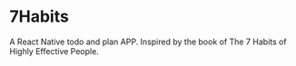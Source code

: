 # 7Habits
A React Native todo and plan APP. Inspired by the book of The 7 Habits of Highly Effective People.
